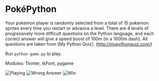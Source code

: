 # PokéPython
Your pokemon player is randomly selected from a total of 15 pokemon sprites every time you restart or advance a level. There are 4 levels of progressively more difficult questions on the Python language, and each correct answer will give a speed boost of 100m (in a 1000m dash). All questions are taken from [My Python Quiz]. (http://mypythonquiz.com/)

Run `python game.py` to play.

Modules: Tkinter, tkFont, pygame

![Playing](/../screenshots/screenshot1.png "Playing")
![Wrong Answer](/../screenshots/screenshot2.png "Wrong Answer")
![Win](/../screenshots/screenshot3.png "Win")
